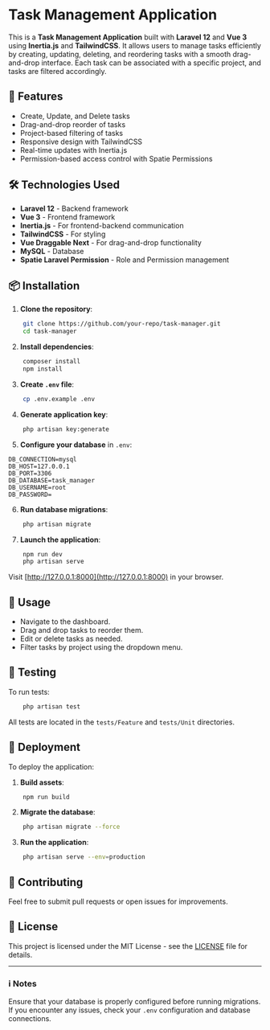 # Task Management Application

This is a **Task Management Application** built with **Laravel 12** and **Vue 3** using **Inertia.js** and **TailwindCSS**. It allows users to manage tasks efficiently by creating, updating, deleting, and reordering tasks with a smooth drag-and-drop interface. Each task can be associated with a specific project, and tasks are filtered accordingly.

## 🚀 Features

* Create, Update, and Delete tasks
* Drag-and-drop reorder of tasks
* Project-based filtering of tasks
* Responsive design with TailwindCSS
* Real-time updates with Inertia.js
* Permission-based access control with Spatie Permissions

## 🛠️ Technologies Used

* **Laravel 12** - Backend framework
* **Vue 3** - Frontend framework
* **Inertia.js** - For frontend-backend communication
* **TailwindCSS** - For styling
* **Vue Draggable Next** - For drag-and-drop functionality
* **MySQL** - Database
* **Spatie Laravel Permission** - Role and Permission management

## 📦 Installation

1. **Clone the repository**:

```bash
    git clone https://github.com/your-repo/task-manager.git
    cd task-manager
```

2. **Install dependencies**:

```bash
    composer install
    npm install
```

3. **Create `.env` file**:

```bash
    cp .env.example .env
```

4. **Generate application key**:

```bash
    php artisan key:generate
```

5. **Configure your database** in `.env`:

```
DB_CONNECTION=mysql
DB_HOST=127.0.0.1
DB_PORT=3306
DB_DATABASE=task_manager
DB_USERNAME=root
DB_PASSWORD=
```

6. **Run database migrations**:

```bash
    php artisan migrate
```

7. **Launch the application**:

```bash
    npm run dev
    php artisan serve
```

Visit [http://127.0.0.1:8000](http://127.0.0.1:8000) in your browser.

## 📝 Usage

* Navigate to the dashboard.
* Drag and drop tasks to reorder them.
* Edit or delete tasks as needed.
* Filter tasks by project using the dropdown menu.

## 🧪 Testing

To run tests:

```bash
    php artisan test
```

All tests are located in the `tests/Feature` and `tests/Unit` directories.

## 🚀 Deployment

To deploy the application:

1. **Build assets**:

```bash
    npm run build
```

2. **Migrate the database**:

```bash
    php artisan migrate --force
```

3. **Run the application**:

```bash
    php artisan serve --env=production
```

## 👥 Contributing

Feel free to submit pull requests or open issues for improvements.

## 📜 License

This project is licensed under the MIT License - see the [LICENSE](LICENSE) file for details.

---


### ℹ️ Notes

Ensure that your database is properly configured before running migrations. If you encounter any issues, check your `.env` configuration and database connections.
